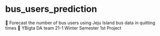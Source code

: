 # bus_users_prediction
🚌 Forecast the number of bus users using Jeju Island bus data in quitting times
🦾 YBigta DA team 21-1 Winter Semester 1st Project
